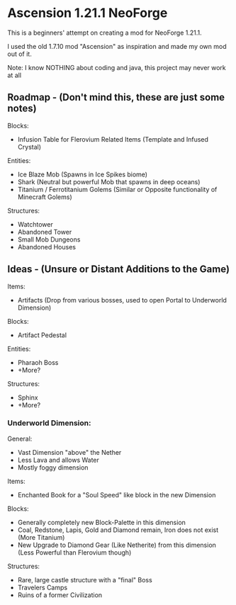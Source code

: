 # Ascension 1.21.1 NeoForge
This is a beginners' attempt on creating a mod for NeoForge 1.21.1.

I used the old 1.7.10 mod "Ascension" as inspiration and made my own mod out of it.

Note: I know NOTHING about coding and java, this project may never work at all

## Roadmap - (Don't mind this, these are just some notes)
Blocks:
- Infusion Table for Flerovium Related Items (Template and Infused Crystal)

Entities:
- Ice Blaze Mob (Spawns in Ice Spikes biome)
- Shark (Neutral but powerful Mob that spawns in deep oceans)
- Titanium / Ferrotitanium Golems (Similar or Opposite functionality of Minecraft Golems)

Structures:
- Watchtower
- Abandoned Tower
- Small Mob Dungeons
- Abandoned Houses



## Ideas - (Unsure or Distant Additions to the Game)
Items:
- Artifacts (Drop from various bosses, used to open Portal to Underworld Dimension)

Blocks:
- Artifact Pedestal
 
Entities:
- Pharaoh Boss
- +More?

Structures:
- Sphinx
- +More?

### Underworld Dimension:
General:
- Vast Dimension "above" the Nether
- Less Lava and allows Water
- Mostly foggy dimension

Items:
- Enchanted Book for a "Soul Speed" like block in the new Dimension

Blocks:
- Generally completely new Block-Palette in this dimension
- Coal, Redstone, Lapis, Gold and Diamond remain, Iron does not exist (More Titanium)
- New Upgrade to Diamond Gear (Like Netherite) from this dimension (Less Powerful than Flerovium though)

Structures:
- Rare, large castle structure with a "final" Boss
- Travelers Camps
- Ruins of a former Civilization
